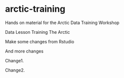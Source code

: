 # arctic-training
Hands on material for the Arctic Data Training Workshop

Data
Lesson
Training
The Arctic 

Make some changes from Rstudio

And more changes 

Change1.

Change2.
